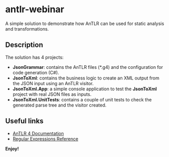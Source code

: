 # antlr-webinar
A simple solution to demonstrate how AnTLR can be used for static analysis and transformations.

## Description
The solution has 4 projects:
- **JsonGrammar**: contains the AnTLR files (*.g4) and the configuration for code generation (C#).
- **JsonToXml**: contains the business logic to create an XML output from the JSON input using an AnTLR visitor.
- **JsonToXml.App**: a simple console application to test the **JsonToXml** project with real JSON files as inputs.
- **JsonToXml.UnitTests**: contains a couple of unit tests to check the generated parse tree and the visitor created.

## Useful links
- [AnTLR 4 Documentation](https://github.com/antlr/antlr4/blob/master/doc/index.md)
- [Regular Expressions Reference](https://www.regular-expressions.info/refquick.html)

**Enjoy!**
